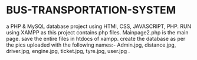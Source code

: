 # BUS-TRANSPORTATION-SYSTEM
a PHP & MySQL database project 
using HTMl, CSS, JAVASCRIPT, PHP.
 RUN using XAMPP as this project contains php files.
 Mainpage2.php is the main page. 
 save the entire files in htdocs of xampp.
 create the database as per the pics uploaded with the following names:-
 Admin.jpg, distance.jpg, driver.jpg, engine.jpg, ticket.jpg, tyre.jpg, user.jpg .
